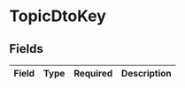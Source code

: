 # TopicDtoKey


## Fields

| Field       | Type        | Required    | Description |
| ----------- | ----------- | ----------- | ----------- |